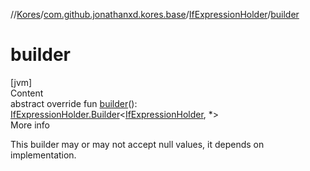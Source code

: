 //[Kores](../../index.md)/[com.github.jonathanxd.kores.base](../index.md)/[IfExpressionHolder](index.md)/[builder](builder.md)



# builder  
[jvm]  
Content  
abstract override fun [builder](builder.md)(): [IfExpressionHolder.Builder](-builder/index.md)<[IfExpressionHolder](index.md), *>  
More info  


This builder may or may not accept null values, it depends on implementation.

  



